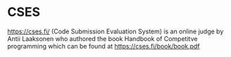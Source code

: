 # CSES
https://cses.fi/ (Code Submission Evaluation System) is an online judge by Antii Laaksonen who authored the book Handbook of Competitve programming which can be found at https://cses.fi/book/book.pdf
